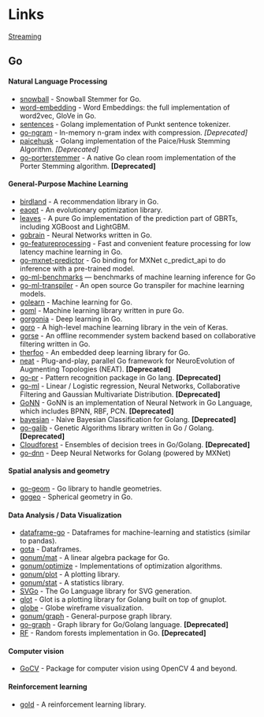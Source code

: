 # Links

[Streaming](https://medium.com/learning-the-go-programming-language/streaming-io-in-go-d93507931185)


## Go

#### [](#natural-language-processing-3)Natural Language Processing

*   [snowball](https://github.com/tebeka/snowball) - Snowball Stemmer for Go.
*   [word-embedding](https://github.com/ynqa/word-embedding) - Word Embeddings: the full implementation of word2vec, GloVe in Go.
*   [sentences](https://github.com/neurosnap/sentences) - Golang implementation of Punkt sentence tokenizer.
*   [go-ngram](https://github.com/Lazin/go-ngram) - In-memory n-gram index with compression. *\[Deprecated\]*
*   [paicehusk](https://github.com/Rookii/paicehusk) - Golang implementation of the Paice/Husk Stemming Algorithm. *\[Deprecated\]*
*   [go-porterstemmer](https://github.com/reiver/go-porterstemmer) - A native Go clean room implementation of the Porter Stemming algorithm. **\[Deprecated\]**

#### [](#general-purpose-machine-learning-9)General-Purpose Machine Learning

*   [birdland](https://github.com/rlouf/birdland) - A recommendation library in Go.
*   [eaopt](https://github.com/MaxHalford/eaopt) - An evolutionary optimization library.
*   [leaves](https://github.com/dmitryikh/leaves) - A pure Go implementation of the prediction part of GBRTs, including XGBoost and LightGBM.
*   [gobrain](https://github.com/goml/gobrain) - Neural Networks written in Go.
*   [go-featureprocessing](https://github.com/nikolaydubina/go-featureprocessing) - Fast and convenient feature processing for low latency machine learning in Go.
*   [go-mxnet-predictor](https://github.com/songtianyi/go-mxnet-predictor) - Go binding for MXNet c\_predict\_api to do inference with a pre-trained model.
*   [go-ml-benchmarks](https://github.com/nikolaydubina/go-ml-benchmarks) — benchmarks of machine learning inference for Go
*   [go-ml-transpiler](https://github.com/znly/go-ml-transpiler) - An open source Go transpiler for machine learning models.
*   [golearn](https://github.com/sjwhitworth/golearn) - Machine learning for Go.
*   [goml](https://github.com/cdipaolo/goml) - Machine learning library written in pure Go.
*   [gorgonia](https://github.com/gorgonia/gorgonia) - Deep learning in Go.
*   [goro](https://github.com/aunum/goro) - A high-level machine learning library in the vein of Keras.
*   [gorse](https://github.com/zhenghaoz/gorse) - An offline recommender system backend based on collaborative filtering written in Go.
*   [therfoo](https://github.com/therfoo/therfoo) - An embedded deep learning library for Go.
*   [neat](https://github.com/jinyeom/neat) - Plug-and-play, parallel Go framework for NeuroEvolution of Augmenting Topologies (NEAT). **\[Deprecated\]**
*   [go-pr](https://github.com/daviddengcn/go-pr) - Pattern recognition package in Go lang. **\[Deprecated\]**
*   [go-ml](https://github.com/alonsovidales/go_ml) - Linear / Logistic regression, Neural Networks, Collaborative Filtering and Gaussian Multivariate Distribution. **\[Deprecated\]**
*   [GoNN](https://github.com/fxsjy/gonn) - GoNN is an implementation of Neural Network in Go Language, which includes BPNN, RBF, PCN. **\[Deprecated\]**
*   [bayesian](https://github.com/jbrukh/bayesian) - Naive Bayesian Classification for Golang. **\[Deprecated\]**
*   [go-galib](https://github.com/thoj/go-galib) - Genetic Algorithms library written in Go / Golang. **\[Deprecated\]**
*   [Cloudforest](https://github.com/ryanbressler/CloudForest) - Ensembles of decision trees in Go/Golang. **\[Deprecated\]**
*   [go-dnn](https://github.com/sudachen/go-dnn) - Deep Neural Networks for Golang (powered by MXNet)

#### [](#spatial-analysis-and-geometry)Spatial analysis and geometry

*   [go-geom](https://github.com/twpayne/go-geom) - Go library to handle geometries.
*   [gogeo](https://github.com/golang/geo) - Spherical geometry in Go.

#### [](#data-analysis--data-visualization-1)Data Analysis / Data Visualization

*   [dataframe-go](https://github.com/rocketlaunchr/dataframe-go) - Dataframes for machine-learning and statistics (similar to pandas).
*   [gota](https://github.com/go-gota/gota) - Dataframes.
*   [gonum/mat](https://godoc.org/gonum.org/v1/gonum/mat) - A linear algebra package for Go.
*   [gonum/optimize](https://godoc.org/gonum.org/v1/gonum/optimize) - Implementations of optimization algorithms.
*   [gonum/plot](https://godoc.org/gonum.org/v1/plot) - A plotting library.
*   [gonum/stat](https://godoc.org/gonum.org/v1/gonum/stat) - A statistics library.
*   [SVGo](https://github.com/ajstarks/svgo) - The Go Language library for SVG generation.
*   [glot](https://github.com/arafatk/glot) - Glot is a plotting library for Golang built on top of gnuplot.
*   [globe](https://github.com/mmcloughlin/globe) - Globe wireframe visualization.
*   [gonum/graph](https://godoc.org/gonum.org/v1/gonum/graph) - General-purpose graph library.
*   [go-graph](https://github.com/StepLg/go-graph) - Graph library for Go/Golang language. **\[Deprecated\]**
*   [RF](https://github.com/fxsjy/RF.go) - Random forests implementation in Go. **\[Deprecated\]**

#### [](#computer-vision-2)Computer vision

*   [GoCV](https://github.com/hybridgroup/gocv) - Package for computer vision using OpenCV 4 and beyond.

#### [](#reinforcement-learning)Reinforcement learning

*   [gold](https://github.com/aunum/gold) - A reinforcement learning library.
